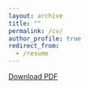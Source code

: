 ```yaml
---
layout: archive
title: ""
permalink: /cv/
author_profile: true
redirect_from:
  - /resume
---
```



[Download PDF](https://cngupta.github.io/cgupta_cv.pdf)


